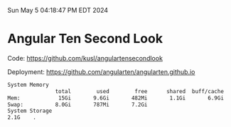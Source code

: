 Sun May  5 04:18:47 PM EDT 2024

# Angular Ten Second Look

Code: https://github.com/kusl/angulartensecondlook

Deployment: https://github.com/angularten/angularten.github.io

```bash
System Memory
               total        used        free      shared  buff/cache   available
Mem:            15Gi       9.6Gi       482Mi       1.1Gi       6.9Gi       5.7Gi
Swap:          8.0Gi       787Mi       7.2Gi
System Storage
2.1G	.

